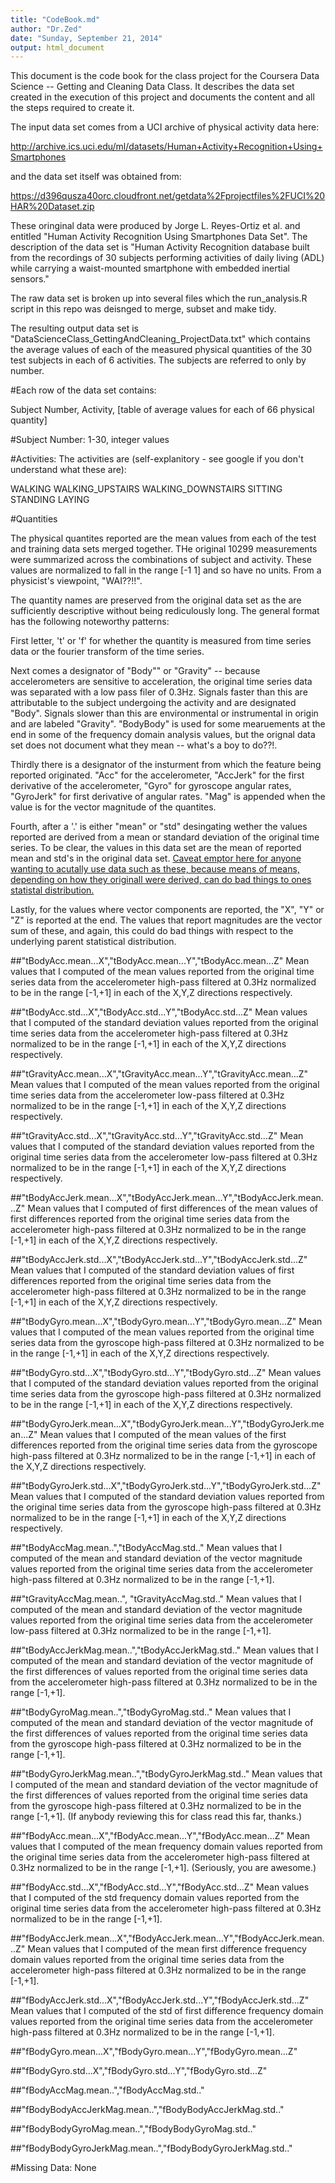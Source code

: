 ```yaml
---
title: "CodeBook.md"
author: "Dr.Zed"
date: "Sunday, September 21, 2014"
output: html_document
---
```


This document is the code book for the class project for the Coursera Data Science -- Getting and Cleaning Data Class.  It describes the data set created in the execution of this project and documents the content and all the steps required to create it.  

The input data set comes from a UCI archive of physical activity data here:

http://archive.ics.uci.edu/ml/datasets/Human+Activity+Recognition+Using+Smartphones

and the data set itself was obtained from:

https://d396qusza40orc.cloudfront.net/getdata%2Fprojectfiles%2FUCI%20HAR%20Dataset.zip

These oringinal data were produced by Jorge L. Reyes-Ortiz et al. and entitled "Human Activity Recognition Using Smartphones Data Set".  The description of the data set is "Human Activity Recognition database built from the recordings of 30 subjects performing activities of daily living (ADL) while carrying a waist-mounted smartphone with embedded inertial sensors."   

The raw data set is broken up into several files which the run_analysis.R script in this repo was deisnged to merge, subset and make tidy.  

The resulting output data set is "DataScienceClass_GettingAndCleaning_ProjectData.txt" which contains the average values of each of the measured physical quantities of the 30 test subjects in each of 6 activities.  The subjects are referred to only by number.  

#Each row of the data set contains:

Subject Number, Activity, [table of average values for each of 66 physical quantity]

#Subject Number:
1-30, integer values

#Activities: 
The activities are (self-explanitory - see google if you don't understand what these are):

WALKING
WALKING_UPSTAIRS
WALKING_DOWNSTAIRS
SITTING
STANDING
LAYING

#Quantities

The physical quantites reported are the mean values from each of the test and  training data sets merged together.  THe original 10299 measurements were summarized across the combinations of subject and activity.  These values are normalized to fall in the range [-1 1] and so have no units.  From a physicist's viewpoint, "WAI??!!".

The quantity names are preserved from the original data set as the are sufficiently descriptive without being rediculously long.  The general format has the following noteworthy patterns:

First letter, 't' or 'f' for whether the quantity is measured from time series data or the fourier transform of the time series.

Next comes a designator of "Body"" or "Gravity" -- because accelerometers are sensitive to acceleration, the original time series data was separated with a low pass filer of 0.3Hz.  Signals faster than this are attributable to the subject undergoing the activity and are designated "Body".  Signals slower than this are environmental or instrumental in origin and are labeled "Gravity". "BodyBody" is used for some mearuements at the end in some of the frequency domain analysis values, but the orignal data set does not document what they mean -- what's a boy to do??!.  

Thirdly there is a designator of the insturment from which the feature being reported originated.  "Acc" for the accelerometer, "AccJerk" for the first derivative of the accelerometer, "Gyro" for gyroscope angular rates, "GyroJerk" for first derivative of angular rates.  "Mag" is appended when the value is for the vector magnitude of the quantites.

Fourth, after a '.' is either "mean" or "std" desingating wether the values reported are derived from a mean or standard deviation of the original time series.  To be clear, the values in this data set are the mean of reported mean and std's in the original data set.  <u> Caveat emptor here for anyone wanting to acutally use data such as these, because means of means, depending on how they originall were derived, can do bad things to ones statistal distribution.  </u>

Lastly, for the values where vector components are reported, the "X", "Y" or "Z" is reported at the end.  The values that report magnitudes are the vector sum of these, and again, this could do bad things with respect to the underlying parent statistical distribution.  



##"tBodyAcc.mean...X","tBodyAcc.mean...Y","tBodyAcc.mean...Z"
Mean values that I computed of the mean values reported from the original time series data from the accelerometer high-pass filtered at 0.3Hz normalized to be in the range [-1,+1] in each of the X,Y,Z directions respectively.

##"tBodyAcc.std...X","tBodyAcc.std...Y","tBodyAcc.std...Z"
Mean values that I computed of the standard deviation values reported from the original time series data from the accelerometer high-pass filtered at 0.3Hz normalized to be in the range [-1,+1] in each of the X,Y,Z directions respectively.

##"tGravityAcc.mean...X","tGravityAcc.mean...Y","tGravityAcc.mean...Z"
Mean values that I computed of the mean values reported from the original time series data from the accelerometer low-pass filtered at 0.3Hz normalized to be in the range [-1,+1] in each of the X,Y,Z directions respectively.

##"tGravityAcc.std...X","tGravityAcc.std...Y","tGravityAcc.std...Z"
Mean values that I computed of the standard deviation values reported from the original time series data from the accelerometer low-pass filtered at 0.3Hz normalized to be in the range [-1,+1] in each of the X,Y,Z directions respectively.

##"tBodyAccJerk.mean...X","tBodyAccJerk.mean...Y","tBodyAccJerk.mean...Z"
Mean values that I computed of first differences of the mean values of first differences reported from the original time series data from the accelerometer high-pass filtered at 0.3Hz normalized to be in the range [-1,+1] in each of the X,Y,Z directions respectively.

##"tBodyAccJerk.std...X","tBodyAccJerk.std...Y","tBodyAccJerk.std...Z"
Mean values that I computed of the standard deviation values of first differences reported from the original time series data from the accelerometer high-pass filtered at 0.3Hz normalized to be in the range [-1,+1] in each of the X,Y,Z directions respectively.

##"tBodyGyro.mean...X","tBodyGyro.mean...Y","tBodyGyro.mean...Z"
Mean values that I computed of the mean values reported from the original time series data from the gyroscope high-pass filtered at 0.3Hz normalized to be in the range [-1,+1] in each of the X,Y,Z directions respectively.

##"tBodyGyro.std...X","tBodyGyro.std...Y","tBodyGyro.std...Z"
Mean values that I computed of the standard deviation values reported from the original time series data from the gyroscope high-pass filtered at 0.3Hz normalized to be in the range [-1,+1] in each of the X,Y,Z directions respectively.

##"tBodyGyroJerk.mean...X","tBodyGyroJerk.mean...Y","tBodyGyroJerk.mean...Z"
Mean values that I computed of the mean values of the first differences reported from the original time series data from the gyroscope high-pass filtered at 0.3Hz normalized to be in the range [-1,+1] in each of the X,Y,Z directions respectively.

##"tBodyGyroJerk.std...X","tBodyGyroJerk.std...Y","tBodyGyroJerk.std...Z"
Mean values that I computed of the standard deviation values reported from the original time series data from the gyroscope high-pass filtered at 0.3Hz normalized to be in the range [-1,+1] in each of the X,Y,Z directions respectively.

##"tBodyAccMag.mean..","tBodyAccMag.std.."
Mean values that I computed of the mean and standard deviation of the vector magnitude values reported from the original time series data from the accelerometer high-pass filtered at 0.3Hz normalized to be in the range [-1,+1].

##"tGravityAccMag.mean..", "tGravityAccMag.std.."
Mean values that I computed of the mean and standard deviation of the vector magnitude values reported from the original time series data from the accelerometer low-pass filtered at 0.3Hz normalized to be in the range [-1,+1].

##"tBodyAccJerkMag.mean..","tBodyAccJerkMag.std.."
Mean values that I computed of the mean and standard deviation of the vector magnitude of the first differences of values reported from the original time series data from the accelerometer high-pass filtered at 0.3Hz normalized to be in the range [-1,+1].

##"tBodyGyroMag.mean..","tBodyGyroMag.std.."
Mean values that I computed of the mean and standard deviation of the vector magnitude of the first differences of values reported from the original time series data from the gyroscope high-pass filtered at 0.3Hz normalized to be in the range [-1,+1].

##"tBodyGyroJerkMag.mean..","tBodyGyroJerkMag.std.."
Mean values that I computed of the mean and standard deviation of the vector magnitude of the first differences of values reported from the original time series data from the gyroscope high-pass filtered at 0.3Hz normalized to be in the range [-1,+1].  (If anybody reviewing this for class read this far, thanks.)

##"fBodyAcc.mean...X","fBodyAcc.mean...Y","fBodyAcc.mean...Z"
Mean values that I computed of the mean frequency domain values reported from the original time series data from the accelerometer high-pass filtered at 0.3Hz normalized to be in the range [-1,+1]. (Seriously, you are awesome.)

##"fBodyAcc.std...X","fBodyAcc.std...Y","fBodyAcc.std...Z"
Mean values that I computed of the std frequency domain values reported from the original time series data from the accelerometer high-pass filtered at 0.3Hz normalized to be in the range [-1,+1].

##"fBodyAccJerk.mean...X","fBodyAccJerk.mean...Y","fBodyAccJerk.mean...Z"
Mean values that I computed of the mean first difference frequency domain values reported from the original time series data from the accelerometer high-pass filtered at 0.3Hz normalized to be in the range [-1,+1].

##"fBodyAccJerk.std...X","fBodyAccJerk.std...Y","fBodyAccJerk.std...Z"
Mean values that I computed of the std of first difference frequency domain values reported from the original time series data from the accelerometer high-pass filtered at 0.3Hz normalized to be in the range [-1,+1].

##"fBodyGyro.mean...X","fBodyGyro.mean...Y","fBodyGyro.mean...Z"

##"fBodyGyro.std...X","fBodyGyro.std...Y","fBodyGyro.std...Z"

##"fBodyAccMag.mean..","fBodyAccMag.std.."

##"fBodyBodyAccJerkMag.mean..","fBodyBodyAccJerkMag.std.."

##"fBodyBodyGyroMag.mean..","fBodyBodyGyroMag.std.."

##"fBodyBodyGyroJerkMag.mean..","fBodyBodyGyroJerkMag.std.."



#Missing Data: None
